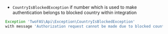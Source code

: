 * `CountryIsBlockedException` if number which is used to make authentication belongs to blocked country within integration

```php
Exception 'TwoFAS\Api\Exception\CountryIsBlockedException'
with message 'Authorization request cannot be made due to blocked country'
```
